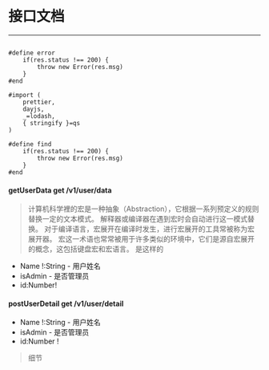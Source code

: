 # 接口文档

---

```

#define error 
	if(res.status !== 200) {
		throw new Error(res.msg)
	}
#end

#import (
	prettier,
	dayjs,
	_=lodash,
	{ stringify }=qs
)

#define find
	if(res.status !== 200) {
		throw new Error(res.msg)
	}
#end
```

#### getUserData get /v1/user/data


> 计算机科学裡的宏是一种抽象（Abstraction），它根据一系列预定义的规则替换一定的文本模式。 解释器或编译器在遇到宏时会自动进行这一模式替换。 对于编译语言，宏展开在编译时发生，进行宏展开的工具常被称为宏展开器。 宏这一术语也常常被用于许多类似的环境中，它们是源自宏展开的概念，这包括键盘宏和宏语言。
> 是这样的


* Name !:String - 用户姓名
* isAdmin - 是否管理员
* id:Number!

#### postUserDetail get /v1/user/detail


* Name !:String - 用户姓名
* isAdmin - 是否管理员
* id:Number !

> 细节
